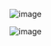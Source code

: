 ![image](https://user-images.githubusercontent.com/36189996/113406876-88942400-93ac-11eb-9aef-2c94fffab7ab.png)

![image](https://user-images.githubusercontent.com/36189996/113406929-9e094e00-93ac-11eb-8a16-922f77c954d2.png)

